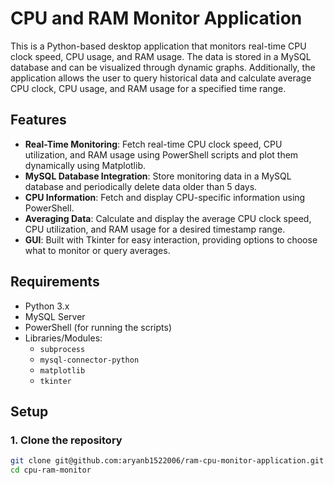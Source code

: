 # CPU and RAM Monitor Application

This is a Python-based desktop application that monitors real-time CPU clock speed, CPU usage, and RAM usage. The data is stored in a MySQL database and can be visualized through dynamic graphs. Additionally, the application allows the user to query historical data and calculate average CPU clock, CPU usage, and RAM usage for a specified time range.

## Features

- **Real-Time Monitoring**: Fetch real-time CPU clock speed, CPU utilization, and RAM usage using PowerShell scripts and plot them dynamically using Matplotlib.
- **MySQL Database Integration**: Store monitoring data in a MySQL database and periodically delete data older than 5 days.
- **CPU Information**: Fetch and display CPU-specific information using PowerShell.
- **Averaging Data**: Calculate and display the average CPU clock speed, CPU utilization, and RAM usage for a desired timestamp range.
- **GUI**: Built with Tkinter for easy interaction, providing options to choose what to monitor or query averages.

## Requirements

- Python 3.x
- MySQL Server
- PowerShell (for running the scripts)
- Libraries/Modules:
  - `subprocess`
  - `mysql-connector-python`
  - `matplotlib`
  - `tkinter`

## Setup

### 1. Clone the repository
```bash
git clone git@github.com:aryanb1522006/ram-cpu-monitor-application.git
cd cpu-ram-monitor
